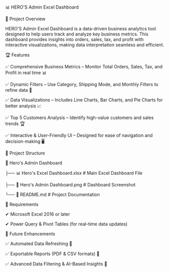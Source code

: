 📊 HERO'S Admin Excel Dashboard


🚀 Project Overview

HERO'S Admin Excel Dashboard is a data-driven business analytics tool designed to help users track and analyze key business metrics. This dashboard provides insights into orders, sales, tax, and profit with interactive visualizations, making data interpretation seamless and efficient.



🏆 Features

✅ Comprehensive Business Metrics – Monitor Total Orders, Sales, Tax, and Profit in real time 📊

✅ Dynamic Filters – Use Category, Shipping Mode, and Monthly Filters to refine data 🎯

✅ Data Visualizations – Includes Line Charts, Bar Charts, and Pie Charts for better analysis 📈

✅ Top 5 Customers Analysis – Identify high-value customers and sales trends 🏆

✅ Interactive & User-Friendly UI – Designed for ease of navigation and decision-making 🖥️



📂 Project Structure

📁 Hero's Admin Dashboard

├── 📊 Hero's Excel Dashboard.xlsx    # Main Excel Dashboard File

├── 📄 Hero's Admin Dashboard.png    # Dashboard Screenshot

└── 📄 README.md                     # Project Documentation



📝 Requirements

✔ Microsoft Excel 2016 or later

✔ Power Query & Pivot Tables (for real-time data updates)



🎯 Future Enhancements

✅ Automated Data Refreshing 🔄

✅ Exportable Reports (PDF & CSV formats) 📜

✅ Advanced Data Filtering & AI-Based Insights 🤖

